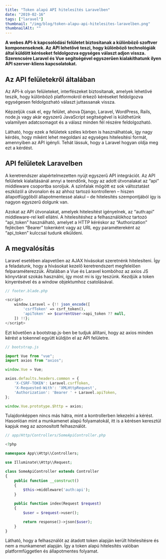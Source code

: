 ```yaml
---
title: "Token alapú API hitelesítés Laravelben"
date: "2019-02-16"
tags: ["laravel"]
thumbnail: "/img/blog/token-alapu-api-hitelesites-laravelben.png"
thumbnailAlt: ""
---
```


**A webes API-k kapcsolódási felületet biztosítanak a különböző szoftver komponenseknek. Az API lehetővé teszi, hogy különböző technológiák által küldött kéréseket feldolgozva egységes választ adjon vissza. Szerencsére Laravel és Vue segítségével egyszerűen kialakíthatunk ilyen API szerver-kliens kapcsolatokat.**

## Az API felületekről általában

Az API-k olyan felületeket, interfészeket biztosítanak, amelyek lehetővé teszik, hogy különböző platformokról érkező kéréseket feldolgozva egységesen feldolgozható választ juttassanak vissza.

Képzeljük csak el, egy felület, ahova Django, Laravel, WordPress, Rails, node.js vagy akár egyszerű JavaScript segítségével is küldhetünk valamilyen adatcsomagot és a válasz minden fél részére feldolgozható.

Látható, hogy ezek a felületek széles körben is használhatóak, így nagy kérdés, hogy miként lehet megoldani az egységes hitelesítési formát, amennyiben az API igényli. Tehát lássuk, hogy a Laravel hogyan oldja meg ezt a kérdést.

## API felületek Laravelben

A keretrendszer alapértelmezetten nyújt egyszerű API integrációt. Az API felületek kialaításánál annyi a teendőnk, hogy az adott útvonalakat az “api” middleware csoportba soroljuk. A színfalak mögött ez sok változtatást eszközöl a útvonalon és az ahhoz tartozó kontrolleren – hiszen állapotfüggőből állapotmentessé alakul – de hitelesítés szempontjából így is nagyon egyszerű dolgunk van.

Azokat az API útvonalakat, amelyek hitelesítést igényelnek, az “auth:api” middleware-rel kell ellátni. A hitelesítéshez a felhasználókhoz tartozó “api\_token” használható, amelyet a HTTP kéréskor az “Authorization” fejlécben “Bearer” tokenként vagy az URL egy paramétereként az “api\_token” kulccsal tudunk elküldeni.

## A megvalósítás

Laravel esetében alapvetően az AJAX hívásokat szeretnénk hitelesíteni. Így a feladatunk, hogy a hívásokat kezelő keretrendszert megfelelően felparaméterezzük. Általában a Vue és Laravel kombóhoz az axios JS könyvtárat szokás használni, így most mi is így teszünk. Kezdjük a token kinyerésével és a window objektumhoz csatolásával.

```php
// footer.blade.php

<script>
    window.Laravel = {!! json_encode([
        'csrfToken' => csrf_token(),
        'apiToken' => $currentUser->api_token ?? null,
    ]) !!};
</script>
```

Ezt követően a bootstrap.js-ben be tudjuk állítani, hogy az axios minden kérést a tokennel együtt küldjön el az API felületre.

```js
// bootstrap.js

import Vue from "vue";
import axios from "axios";

window.Vue = Vue;

axios.defaults.headers.common = {
    'X-CSRF-TOKEN': Laravel.csrfToken,
    'X-Requested-With': 'XMLHttpRequest',
    'Authorization': 'Bearer ' + Laravel.apiToken,
};

window.Vue.prototype.$http = axios;
```

Tulajdonképpen nincs más hátra, mint a kontrollerben lekezelni a kérést. Hasonlóan mint a munkamenet alapú folyamatokál, itt is a kérésen keresztül kapjuk meg az azonosított felhasználót.

```php
// app/Http/Controllers/SomeApiController.php

<?php

namespace App\\Http\\Controllers;

use Illuminate\\Http\\Request;

class SomeApiController extends Controller
{
    public function __construct()
    {
        $this->middleware('auth:api');
    }

    public function index(Request $request)
    {
        $user = $request->user();

        return response()->json($user);
    }
}
```

Látható, hogy a felhasználót az átadott token alapján került hitelesítésre és nem a munkamenet alapján. Így a token alapú hitelesítés valóban platformfüggetlen és állapotmentes folyamat.
